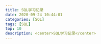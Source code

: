 ```yaml
---
title: SQL学习记录
date: 2020-09-24 10:44:01
categories: [SQL]
tags: [SQL]
top: 10
description: <center>SQL学习记录</center>
---
```


